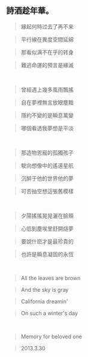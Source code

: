 
## 詩酒趁年華。

>緣起何時过去了再不来

>平行線在異度空間延綿

>那看似满不在乎的转身

>難逃命運的預言是緣滅

<br/>

>曾經遇上幾多風雨飄搖

>自在夢裡無言放眼塵黯

>隱約不變的是瞬息萬變

>哪個看透我夢想是平淡 

<br/>

>那造物恩寵的孤獨孩子

>駛向想像中的遙遠星航

>沉醉于他的世界他的夢

>可否抽空想這張舊模樣

<br/>

>夕陽搖搖晃晃灑在臉頰

>心低到塵埃里舒開燧夢

>要說什麽才是最珍貴的

>也許是瞬息凝固的永恆

<br/>

>All the leaves are brown

>And the sky is gray

>California dreamin'

>On such a winter's day

<br/>

>Memory for beloved one

>2013.3.30
